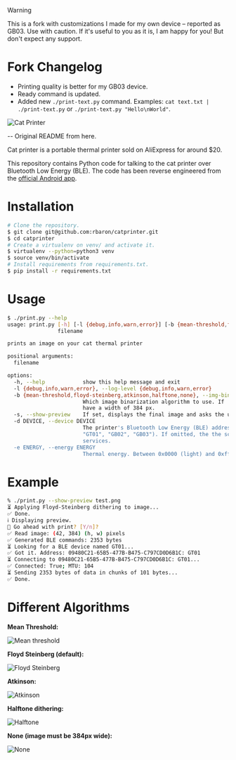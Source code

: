 > [!WARNING]
> This is a fork with customizations I made for my own device – reported as GB03.
> Use with caution. If it's useful to you as it is, I am happy for you! But don't expect any support.

# Fork Changelog 

- Printing quality is better for my GB03 device.
- Ready command is updated.
- Added new `./print-text.py` command. Examples: `cat text.txt | ./print-text.py` or `./print-text.py "Hello\nWorld"`.

![Cat Printer](./media/hackoclock.jpg)

-- Original README from here.

Cat printer is a portable thermal printer sold on AliExpress for around $20.

This repository contains Python code for talking to the cat printer over Bluetooth Low Energy (BLE). The code has been reverse engineered from the [official Android app](https://play.google.com/store/apps/details?id=com.frogtosea.iprint&hl=en_US&gl=US).

# Installation
```bash
# Clone the repository.
$ git clone git@github.com:rbaron/catprinter.git
$ cd catprinter
# Create a virtualenv on venv/ and activate it.
$ virtualenv --python=python3 venv
$ source venv/bin/activate
# Install requirements from requirements.txt.
$ pip install -r requirements.txt
```

# Usage
```bash
$ ./print.py --help
usage: print.py [-h] [-l {debug,info,warn,error}] [-b {mean-threshold,floyd-steinberg,atkinson,halftone,none}] [-s] [-d DEVICE] [-e ENERGY]
                filename

prints an image on your cat thermal printer

positional arguments:
  filename

options:
  -h, --help            show this help message and exit
  -l {debug,info,warn,error}, --log-level {debug,info,warn,error}
  -b {mean-threshold,floyd-steinberg,atkinson,halftone,none}, --img-binarization-algo {mean-threshold,floyd-steinberg,atkinson,halftone,none}
                        Which image binarization algorithm to use. If 'none' is used, no binarization will be used. In this case the image has to
                        have a width of 384 px.
  -s, --show-preview    If set, displays the final image and asks the user for confirmation before printing.
  -d DEVICE, --device DEVICE
                        The printer's Bluetooth Low Energy (BLE) address (MAC address on Linux; UUID on macOS) or advertisement name (e.g.:
                        "GT01", "GB02", "GB03"). If omitted, the the script will try to auto discover the printer based on its advertised BLE
                        services.
  -e ENERGY, --energy ENERGY
                        Thermal energy. Between 0x0000 (light) and 0xffff (darker, default).
```

# Example
```bash
% ./print.py --show-preview test.png
⏳ Applying Floyd-Steinberg dithering to image...
✅ Done.
ℹ️ Displaying preview.
🤔 Go ahead with print? [Y/n]?
✅ Read image: (42, 384) (h, w) pixels
✅ Generated BLE commands: 2353 bytes
⏳ Looking for a BLE device named GT01...
✅ Got it. Address: 09480C21-65B5-477B-B475-C797CD0D6B1C: GT01
⏳ Connecting to 09480C21-65B5-477B-B475-C797CD0D6B1C: GT01...
✅ Connected: True; MTU: 104
⏳ Sending 2353 bytes of data in chunks of 101 bytes...
✅ Done.
```


# Different Algorithms

**Mean Threshold:**

![Mean threshold](./media/grumpymeanthreshold.png)


**Floyd Steinberg (default):**

![Floyd Steinberg](./media/grumpyfloydsteinbergexample.png)

**Atkinson:**

![Atkinson](./media/grumpyatkinsonexample.png)

**Halftone dithering:**

![Halftone](./media/grumpyhalftone.png)

**None (image must be 384px wide):**

![None](./media/grumpynone.png)
